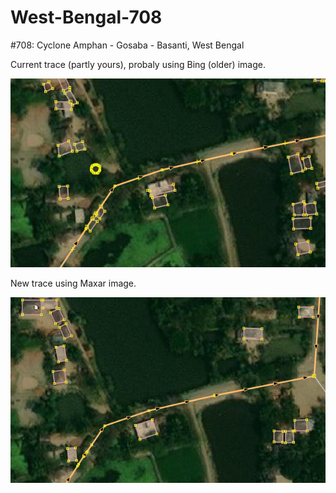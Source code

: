# West-Bengal-708

#708: Cyclone Amphan - Gosaba - Basanti, West Bengal

Current trace (partly yours), probaly using Bing (older) image.

![current](https://github.com/geohachi/West-Bengal-708/blob/master/current.png)


New trace using Maxar image.

![new](https://github.com/geohachi/West-Bengal-708/blob/master/trace_with_maxar.png)

